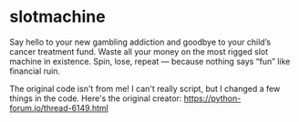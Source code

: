 # slotmachine
Say hello to your new gambling addiction and goodbye to your child’s cancer treatment fund. Waste all your money on the most rigged slot machine in existence. Spin, lose, repeat — because nothing says “fun” like financial ruin.

The original code isn't from me! I can't really script, but I changed a few things in the code. Here's the original creator: https://python-forum.io/thread-6149.html
